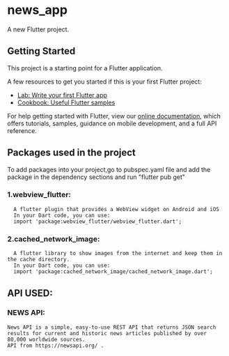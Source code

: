 # news_app

A new Flutter project.

## Getting Started

This project is a starting point for a Flutter application.

A few resources to get you started if this is your first Flutter project:

- [Lab: Write your first Flutter app](https://flutter.dev/docs/get-started/codelab)
- [Cookbook: Useful Flutter samples](https://flutter.dev/docs/cookbook)

For help getting started with Flutter, view our
[online documentation](https://flutter.dev/docs), which offers tutorials,
samples, guidance on mobile development, and a full API reference.

## Packages used in the project
To add packages into  your project,go to pubspec.yaml file and  add the package in the dependency sections and run "flutter pub get"  
### 1.webview_flutter:
      A flutter plugin that provides a WebView widget on Android and iOS
      In your Dart code, you can use:
      import 'package:webview_flutter/webview_flutter.dart';
### 2.cached_network_image:
      A flutter library to show images from the internet and keep them in the cache directory.
      In your Dart code, you can use:
      import 'package:cached_network_image/cached_network_image.dart';
 
 
## API USED:
  ### NEWS API:
    News API is a simple, easy-to-use REST API that returns JSON search results for current and historic news articles published by over 80,000 worldwide sources. 
    API from https://newsapi.org/ .
